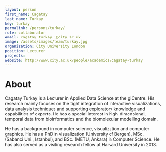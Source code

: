 ```yaml
---
layout: person
first_name: Cagatay
last_name: Turkay
key: turkay
permalink: /persons/turkay/
role: collaborator
email: cagatay.turkay.1@city.ac.uk
image: /assets/images/team/turkay.jpg
organization: City University London
position: Lecturer
projects: 
website: http://www.city.ac.uk/people/academics/cagatay-turkay
---
```


# About

Cagatay Turkay is a Lecturer in Applied Data Science at the giCentre. His research mainly focuses on the tight integration of interactive visualizations, data analysis techniques and supporting exploratory knowledge and capabilities of experts. He has a special interest in high-dimensional, temporal data from bioinformatics and the biomolecular modelling domain.

He has a background in computer science, visualization and computer graphics. He has a PhD in visualization (University of Bergen), MSc. (Sabanci Uni., Istanbul), and BSc. (METU, Ankara) in Computer Science. He has also served as a visiting research fellow at Harvard University in 2013.